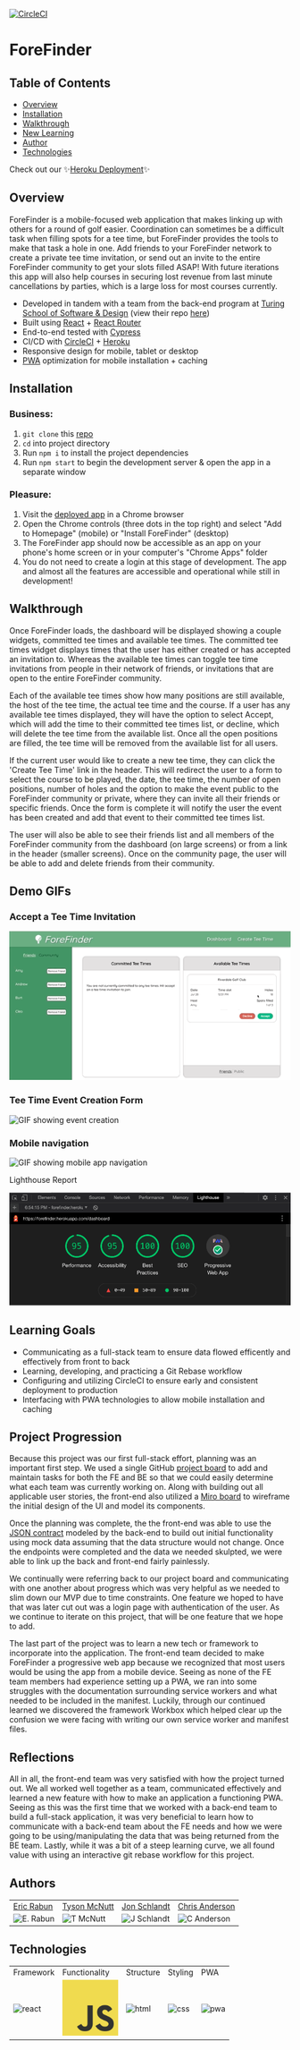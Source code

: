 [![CircleCI](https://circleci.com/gh/foreFinder/fore-finder-fe/tree/main.svg?style=shield)](https://circleci.com/gh/foreFinder/fore-finder-fe/tree/main)

# ForeFinder


## Table of Contents

* [Overview](#overview)
* [Installation](#installation)
* [Walkthrough](#walkthrough)
* [New Learning](#newlearning)
* [Author](#author)
* [Technologies](#technologies)

Check out our ✨[Heroku Deployment](https://forefinder.herokuapp.com/dashboard)✨


## Overview
ForeFinder is a mobile-focused web application that makes linking up with others for a round of golf easier. Coordination can sometimes be a difficult task when filling spots for a tee time, but ForeFinder provides the tools to make that task a hole in one. Add friends to your ForeFinder network to create a private tee time invitation, or send out an invite to the entire ForeFinder community to get your slots filled ASAP! With future iterations this app will also help courses in securing lost revenue from last minute cancellations by parties, which is a large loss for most courses currently. 

 - Developed in tandem with a team from the back-end program at [Turing School of Software & Design](https://turing.edu/) (view their repo [here](https://forefinder.herokuapp.com/dashboard))
 - Built using [React](https://reactjs.org/) + [React Router](reactrouter.com)
 - End-to-end tested with [Cypress](cypress.io)
 - CI/CD with [CircleCI](circleci.com) + [Heroku](heroku.com)
 - Responsive design for mobile, tablet or desktop
 - [PWA](https://developer.mozilla.org/en-US/docs/Web/Progressive_web_apps) optimization for mobile installation + caching


## Installation

### Business:
1. `git clone` this [repo](https://github.com/foreFinder/fore-finder-fe)
2. `cd` into project directory
3. Run `npm i` to install the project dependencies
4. Run `npm start` to begin the development server & open the app in a separate window

### Pleasure:
1. Visit the [deployed app](https://forefinder.herokuapp.com/dashboard) in a Chrome browser
2. Open the Chrome controls (three dots in the top right) and select "Add to Homepage" (mobile) or "Install ForeFinder" (desktop)
3. The ForeFinder app should now be accessible as an app on your phone's home screen or in your computer's "Chrome Apps" folder
4. You do not need to create a login at this stage of development.  The app and almost all the features are accessible and operational while still in development! 

## Walkthrough

Once ForeFinder loads, the dashboard will be displayed showing a couple widgets, committed tee times and available tee times.  The committed tee times widget displays times that the user has either created or has accepted an invitation to.  Whereas the available tee times can toggle tee time invitations from people in their network of friends, or invitations that are open to the entire ForeFinder community.  

Each of the available tee times show how many positions are still available, the host of the tee time, the actual tee time and the course.  If a user has any available tee times displayed, they will have the option to select Accept, which will add the time to their committed tee times list, or decline, which will delete the tee time from the available list.  Once all the open positions are filled, the tee time will be removed from the available list for all users.

If the current user would like to create a new tee time, they can click the 'Create Tee Time' link in the header.  This will redirect the user to a form to select the course to be played, the date, the tee time, the number of open positions, number of holes and the option to make the event public to the ForeFinder community or private, where they can invite all their friends or specific friends.  Once the form is complete it will notify the user the event has been created and add that event to their committed tee times list. 

The user will also be able to see their friends list and all members of the ForeFinder community from the dashboard (on large screens) or from a link in the header (smaller screens).  Once on the community page, the user will be able to add and delete friends from their community.  


## Demo GIFs

### Accept a Tee Time Invitation

<!-- <img src='' width="400"> -->
![GIF showing an invite accept](./docs/inviteaction.gif)

### Tee Time Event Creation Form

<!-- <img src='' width='400'> -->
![GIF showing event creation](./docs/formsubmission.gif)
                   
### Mobile navigation

![GIF showing mobile app navigation](./docs/mobileNav.gif)
<!-- <img src='' width='400'> -->


Lighthouse Report 

![Lighthouse Report](./docs/lighthouse.png)


## Learning Goals
- Communicating as a full-stack team to ensure data flowed efficently and effectively from front to back
- Learning, developing, and practicing a Git Rebase workflow
- Configuring and utilizing CircleCI to ensure early and consistent deployment to production
- Interfacing with PWA technologies to allow mobile installation and caching


## Project Progression

Because this project was our first full-stack effort, planning was an important first step. We used a single GitHub [project board](https://github.com/orgs/foreFinder/projects/1) to add and maintain tasks for both the FE and BE so that we could easily determine what each team was currently working on. Along with building out all applicable user stories, the front-end also utilized a [Miro board](https://miro.com/app/board/o9J_l7sQVZc=/) to wireframe the initial design of the UI and model its components.

Once the planning was complete, the the front-end was able to use the [JSON contract](https://miro.com/app/board/o9J_l7sQVZc=/) modeled by the back-end to build out initial functionality using mock data assuming that the data structure would not change. Once the endpoints were completed and the data we needed skulpted, we were able to link up the back and front-end fairly painlessly.

We continually were referring back to our project board and communicating with one another about progress which was very helpful as we needed to slim down our MVP due to time constraints.  One feature we hoped to have that was later cut out was a login page with authentication of the user.  As we continue to iterate on this project, that will be one feature that we hope to add.  

The last part of the project was to learn a new tech or framework to incorporate into the application.  The front-end team decided to make ForeFinder a progressive web app because we recognized that most users would be using the app from a mobile device.  Seeing as none of the FE team members had experience setting up a PWA, we ran into some struggles with the documentation surrounding service workers and what needed to be included in the manifest.  Luckily, through our continued learned we discovered the framework Workbox which helped clear up the confusion we were facing with writing our own service worker and manifest files. 


## Reflections

All in all, the front-end team was very satisfied with how the project turned out.  We all worked well together as a team, communicated effectively and learned a new feature with how to make an application a functioning PWA.  Seeing as this was the first time that we worked with a back-end team to build a full-stack application, it was very beneficial to learn how to communicate with a back-end team about the FE needs and how we were going to be using/manipulating the data that was being returned from the BE team. Lastly, while it was a bit of a steep learning curve, we all found value with using an interactive git rebase workflow for this project.  

## Authors
<table>
    <tr>
        <td><a href="https://github.com/errabun">Eric Rabun</td>
        <td> <a href="https://github.com/tysnj">Tyson McNutt</td>
        <td><a href="https://github.com/jon-schlandt">Jon Schlandt</td>
        <td><a href="https://github.com/mistercanderson">Chris Anderson</td>
    </tr>
    </tr>
        <td><img src="https://avatars.githubusercontent.com/u/73191225?v=4" alt="E. Rabun" width="125" height="auto" /></td>
        <td><img src="https://avatars.githubusercontent.com/u/65634894?v=4" alt="T McNutt" width="125" height="auto" /></td>
        <td><img src="https://avatars.githubusercontent.com/u/75702270?v=4" alt="J Schlandt" width="125" height="auto" /></td>
        <td><img src="https://avatars.githubusercontent.com/u/73985866?v=4" alt="C Anderson" width="125" height="auto" /></td>
    </tr>
</table>


## Technologies
<table>
    <tr>
        <td>Framework</td>
        <td>Functionality</td>
        <td>Structure</td>
        <td>Styling</td>
        <td>PWA</td>
    </tr>
    </tr>
        <td><img src="https://mildaintrainings.com/wp-content/uploads/2017/11/react-logo.png" alt="react" width="100" height="auto" /></td>
        <td><img src="https://raw.githubusercontent.com/voodootikigod/logo.js/master/js.png" alt="javascript" width="100" height="auto" /></td>
        <td><img src="https://cdn.pixabay.com/photo/2017/08/05/11/16/logo-2582748_1280.png" alt="html" width="100" height="auto" /></td>
        <td><img src="https://www.pinclipart.com/picdir/middle/175-1759459_eng-a-med-kamel-frameworks-css-css-logo.png" alt="css" width="100" height="auto" /></td>
        <td><img src="https://external-content.duckduckgo.com/iu/?u=https%3A%2F%2Fuser-images.githubusercontent.com%2F3104648%2F28351989-7f68389e-6c4b-11e7-9bf2-e9fcd4977e7a.png&f=1&nofb=1" alt="pwa" width="100" height="auto" /></td>
    </tr>
</table>

